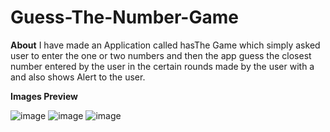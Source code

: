 # Guess-The-Number-Game

**About**
I have made an Application called hasThe Game which simply asked user to enter the one or two numbers and then the app guess the closest number entered by the user in the certain rounds made by the user with a and also shows Alert to the user.

**Images Preview**

![image](https://github.com/user-attachments/assets/a567c99b-ac85-401c-aac7-d8c1b40f3ab8)
![image](https://github.com/user-attachments/assets/67b229be-edbb-4970-8843-f54d71c00533)
![image](https://github.com/user-attachments/assets/23e3ed6a-6300-4b14-9995-7b1c706439e7)

